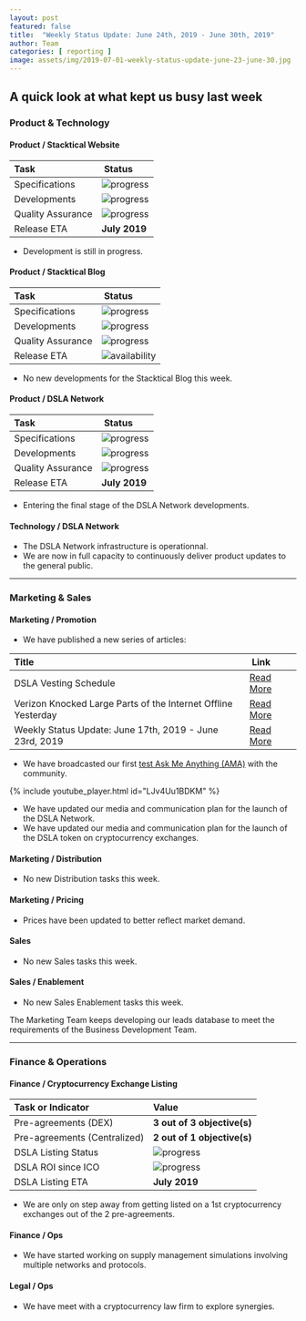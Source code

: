 ```yaml
---
layout: post
featured: false
title:  "Weekly Status Update: June 24th, 2019 - June 30th, 2019"
author: Team
categories: [ reporting ]
image: assets/img/2019-07-01-weekly-status-update-june-23-june-30.jpg
---
```


## A quick look at what kept us busy last week

### <i class="fas fa-file-code"></i> Product & Technology

#### Product / Stacktical Website

| Task        | Status           |
| :------------- | :-------------|
| Specifications | ![progress](http://progressed.io/bar/100?title=progress "progress") |
| Developments | ![progress](http://progressed.io/bar/65?title=progress "progress") |
| Quality Assurance | ![progress](http://progressed.io/bar/10?title=progress "progress") |
| Release ETA | **July 2019** |  

* Development is still in progress.

#### Product / Stacktical Blog

| Task        | Status           |
| :------------- | :-------------|
| Specifications | ![progress](http://progressed.io/bar/100?title=progress "progress") |
| Developments | ![progress](http://progressed.io/bar/100?title=progress "progress") |
| Quality Assurance | ![progress](http://progressed.io/bar/100?title=progress "progress") |
| Release ETA | ![availability](http://progressed.io/bar/100?title=released "availability") |  

* No new developments for the Stacktical Blog this week.  

#### Product / DSLA Network

| Task        | Status           |
| :------------- | :-------------|
| Specifications | ![progress](http://progressed.io/bar/100?title=progress "progress") |
| Developments | ![progress](http://progressed.io/bar/95?title=progress "progress") |
| Quality Assurance | ![progress](http://progressed.io/bar/75?title=progress "progress") |
| Release ETA | **July 2019** |  

* Entering the final stage of the DSLA Network developments.

#### Technology / DSLA Network

* The DSLA Network infrastructure is operationnal.
* We are now in full capacity to continuously deliver product updates to the general public.

<hr />

### <i class="fas fa-briefcase"></i> Marketing & Sales

#### Marketing / Promotion

* We have published a new series of articles:

| Title        | Link           |
| :------------- | :-------------|
| DSLA Vesting Schedule | [Read More](https://blog.stacktical.com/reporting/2019/06/26/dsla-vesting-schedule.html)   |
| Verizon Knocked Large Parts of the Internet Offline Yesterday | [Read More](https://blog.stacktical.com/news/outages/2019/06/25/verizon-routing-outage-june-24.html)   |
| Weekly Status Update: June 17th, 2019 - June 23rd, 2019 | [Read More](https://blog.stacktical.com/reporting/2019/06/24/weekly-status-update-june-17-june-23.html)   |

* We have broadcasted our first [test Ask Me Anything (AMA)](https://www.youtube.com/watch?v=LJv4Uu1BDKM) with the community.

{% include youtube_player.html id="LJv4Uu1BDKM" %}

* We have updated our media and communication plan for the launch of the DSLA Network.
* We have updated our media and communication plan for the launch of the DSLA token on cryptocurrency exchanges.


#### Marketing / Distribution

* No new Distribution tasks this week.

#### Marketing / Pricing

* Prices have been updated to better reflect market demand.

#### Sales

* No new Sales tasks this week.


#### Sales / Enablement

* No new Sales Enablement tasks this week. 

The Marketing Team keeps developing our leads database to meet the requirements of the Business Development Team.

<hr />

### <i class="fas fa-chart-line"></i> Finance & Operations

#### Finance / Cryptocurrency Exchange Listing

| Task or Indicator        | Value |
| :------------- | :-------------|
| Pre-agreements (DEX) | **3 out of 3 objective(s)** |
| Pre-agreements (Centralized) | **2 out of 1 objective(s)** |
| DSLA Listing Status | ![progress](http://progressed.io/bar/66?title=progress "progress") |
| DSLA ROI since ICO | ![progress](http://progressed.io/bar/1?scale=1&title=ico&suffix=X "progress") |  
| DSLA Listing ETA | **July 2019** |

* We are only on step away from getting listed on a 1st cryptocurrency exchanges out of the 2 pre-agreements.

#### Finance / Ops

* We have started working on supply management simulations involving multiple networks and protocols.

#### Legal / Ops

* We have meet with a cryptocurrency law firm to explore synergies.

